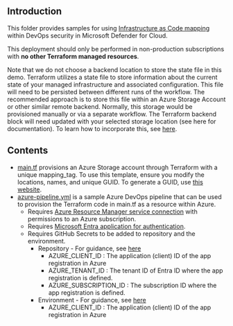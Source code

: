## Introduction

This folder provides samples for using [Infrastructure as Code mapping](https://learn.microsoft.com/azure/defender-for-cloud/iac-template-mapping) within DevOps security in Microsoft Defender for Cloud. 

This deployment should only be performed in non-production subscriptions with **no other Terraform managed resources**. 

Note that we do not choose a backend location to store the state file in this demo. Terraform utilizes a state file to store information about the current state of your managed infrastructure and associated configuration. This file will need to be persisted between different runs of the workflow. The recommended approach is to store this file within an Azure Storage Account or other similar remote backend. Normally, this storage would be provisioned manually or via a separate workflow. The Terraform backend block will need updated with your selected storage location (see here for documentation). To learn how to incorporate this, see [here](https://developer.hashicorp.com/terraform/language/settings/backends/azurerm). 

## Contents
* [main.tf](main.tf) provisions an Azure Storage account through Terraform with a unique mapping_tag. To use this template, ensure you modify the locations, names, and unique GUID. To generate a GUID, use [this website](https://guidgenerator.com/).
* [azure-pipeline.yml](azure-pipeline.yml) is a sample Azure DevOps pipeline that can be used to provision the Terraform code in main.tf as a resource within Azure.
  * Requires [Azure Resource Manager service connection](https://learn.microsoft.com/troubleshoot/azure/devops/overview-of-azure-resource-manager-service-connections#create-an-azure-rm-service-connection) with permissions to an Azure subscription.
  * Requires [Microsoft Entra application for authentication](https://learn.microsoft.com/en-us/azure/developer/github/connect-from-azure?tabs=azure-portal%2Clinux#use-the-azure-login-action-with-openid-connect). 
  * Requires GitHub Secrets to be added to repository and the environment.
    * Repository - For guidance, see [here](https://docs.github.com/en/actions/security-guides/using-secrets-in-github-actions#creating-encrypted-secrets-for-a-repository)
      * AZURE_CLIENT_ID : The application (client) ID of the app registration in Azure
      * AZURE_TENANT_ID : The tenant ID of Entra ID where the app registration is defined.
      * AZURE_SUBSCRIPTION_ID : The subscription ID where the app registration is defined.
    * Environment - For guidance, see [here](https://docs.github.com/en/actions/security-guides/using-secrets-in-github-actions#creating-encrypted-secrets-for-an-environment)
      * AZURE_CLIENT_ID : The application (client) ID of the app registration in Azure
